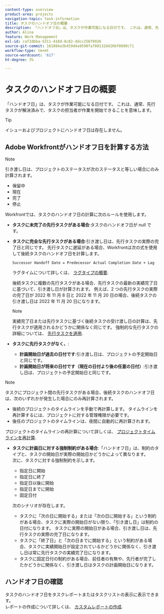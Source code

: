 ```yaml
---
content-type: overview
product-area: projects
navigation-topic: task-information
title: タスクのハンドオフ日の概要
description: 「ハンドオフ日」は、タスクが作業可能になる日付です。 これは、通常、先行タスクが解決済みで、タスクの担当者が作業を開始できることを意味します。
author: Alina
feature: Work Management
exl-id: caf2dbba-5311-418d-8c82-ddcc256f9926
source-git-commit: 161084a3b459d4a9598fa780132d420bf0890c71
workflow-type: tm+mt
source-wordcount: '617'
ht-degree: 3%

---
```


# タスクのハンドオフ日の概要

「ハンドオフ日」は、タスクが作業可能になる日付です。 これは、通常、先行タスクが解決済みで、タスクの担当者が作業を開始できることを意味します。

>[!TIP]
>
>イシューおよびプロジェクトにハンドオフ日は存在しません。

## Adobe Workfrontがハンドオフ日を計算する方法

>[!NOTE]
>
>引き渡し日は、プロジェクトのステータスが次のステータスと等しい場合にのみ計算されます。
>
>* 保留中
>* 現在
>* 完了
>* 停止
>


Workfrontでは、タスクのハンドオフ日の計算に次のルールを使用します。

* **タスクに未完了の先行タスクがある場合**:タスクのハンドオフ日が null です。
* **タスクに完全な先行タスクがある場合**:引き渡し日は、先行タスクの実際の完了日と同じです。 先行タスクに遅延がある場合、Workfrontは次の式を使用して後続タスクのハンドオフ日を計算します。

   `Successor Handoff Date = Predecessor Actual Completion Date + Lag`

   ラグタイムについて詳しくは、 [ラグタイプの概要](../use-prdcssrs/lag-types.md).

   後続タスクに複数の先行タスクがある場合、先行タスクの最新の実績完了日に基づいて、引き渡し日が計算されます。 例えば、2 つの先行タスクの実際の完了日が 2022 年 11 月 8 日と 2022 年 11 月 20 日の場合、後続タスクの引き渡し日は 2022 年 11 月 20 日になります。

   >[!NOTE]
   >
   >   実績完了日または先行タスクに基づく後続タスクの受け渡し日の計算は、先行タスクが適用されるかどうかに関係なく同じです。 強制的な先行タスクの詳細については、 [先行タスクを適用](../use-prdcssrs/enforced-predecessors.md).


* **タスクに先行タスクがなく、**:

   * **計画開始日が過去の日付です**:引き渡し日は、プロジェクトの予定開始日と同じです。
   * **計画開始日が将来の日付です（現在の日付より後の任意の日付）**:引き渡し日は、プロジェクトの予定開始日と同じです。

>[!NOTE]
>
>タスクにプロジェクト間の先行タスクがある場合、後続タスクのハンドオフ日は、次のいずれかが発生した場合にのみ再計算されます。
>
>* 後続のプロジェクトのタイムラインを手動で再計算します。 タイムラインを再計算するには、プロジェクトに対する管理権限が必要です。
>* 後任のプロジェクトのタイムラインは、夜間に自動的に再計算されます。
>
>プロジェクトのタイムラインの再計算について詳しくは、 [プロジェクトタイムラインを再計算](../../../manage-work/projects/manage-projects/recalculate-project-timeline.md).

* **タスクに計画日に対する強制制約がある場合**:「ハンドオフ日」は、制約のタイプと、タスクの開始日が実際の開始日かどうかによって異なります。\
   次に、タスクに対する強制制約を示します。

   * 指定日に開始
   * 指定日に終了
   * 指定日以後に開始
   * 指定日までに開始
   * 固定日付

   次のシナリオが存在します。

   * タスクに「次の日に開始する」または「次の日に開始する」という制約がある場合、タスクに実際の開始日がない限り、「引き渡し日」は制約の日付になります。 タスクに実際の開始日がある場合、引き渡し日は、先行タスクの実際の完了日になります。
   * タスクに「終了日」と「次の日までに開始する」という制約がある場合、タスクに実績開始日が設定されているかどうかに関係なく、引き渡し日は常に先行タスクの実績完了日になります。
   * タスクに固定日付の制約がある場合、前任者の有無や、先行者が完了したかどうかに関係なく、引き渡し日はタスクの計画開始日になります。


## ハンドオフ日の確認

タスクのハンドオフ日をタスクレポートまたはタスクリストの表示に表示できます。\
レポートの作成について詳しくは、 [カスタムレポートの作成](../../../reports-and-dashboards/reports/creating-and-managing-reports/create-custom-report.md).
